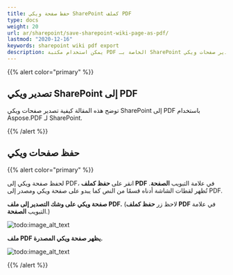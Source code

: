 ```yaml
---
title: حفظ صفحة ويكي SharePoint كملف PDF
type: docs
weight: 20
url: ar/sharepoint/save-sharepoint-wiki-page-as-pdf/
lastmod: "2020-12-16"
keywords: sharepoint wiki pdf export
description: يمكن استخدام مكتبة PDF الخاصة بـ SharePoint لتصدير صفحات ويكي SharePoint إلى PDF.
---
```


{{% alert color="primary" %}}

## تصدير ويكي SharePoint إلى PDF

توضح هذه المقالة كيفية تصدير صفحات ويكي SharePoint إلى PDF باستخدام Aspose.PDF لـ SharePoint.

{{% /alert %}}
## **حفظ صفحات ويكي**

{{% alert color="primary" %}}

لحفظ صفحة ويكي إلى PDF، انقر على **حفظ كملف PDF** في علامة التبويب **الصفحة**. تُظهر لقطات الشاشة أدناه قسمًا من النص كما يبدو على صفحة ويكي ومصدر إلى PDF.

**صفحة ويكي على وشك التصدير إلى ملف PDF.** (لاحظ زر **حفظ كملف PDF** في علامة التبويب **الصفحة**.)

![todo:image_alt_text](save-sharepoint-wiki-page-as-pdf_1.png)




**ملف PDF يظهر صفحة ويكي المصدرة.**

![todo:image_alt_text](save-sharepoint-wiki-page-as-pdf_2.png)

{{% /alert %}}